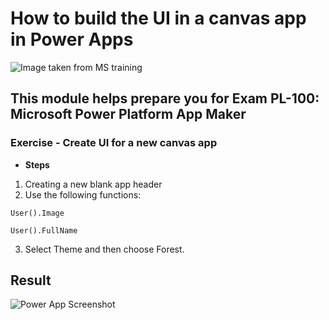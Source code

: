 # How to build the UI in a canvas app in Power Apps
![Image taken from MS training]()
## This module helps prepare you for Exam PL-100: Microsoft Power Platform App Maker
### Exercise - Create UI for a new canvas app

- **Steps**
1. Creating a new blank app header
2. Use the following functions:

```User().Image```

```User().FullName```

3.  Select Theme and then choose Forest.

## Result
![Power App Screenshot]()
